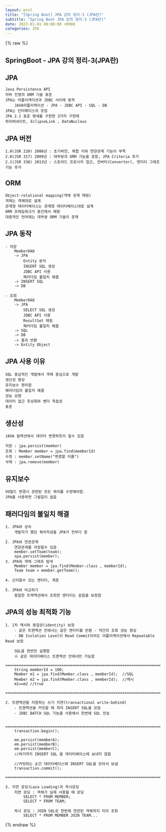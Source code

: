 ```yaml
---
layout: post
title: "[Spring Boot] JPA 강의 정리-3 (JPA란)"
subtitle: "Spring Boot JPA 강의 정리-3 (JPA란)"
date: 2023-01-01 00:00:00 +0900
categories: JPA
---
```

{% raw %}
## SpringBoot - JPA 강의 정리-3(JPA란)  
  
## JPA  
	Java Persistence API  
	자바 진영의 ORM 기술 표준  
	JPA는 어플리케이션과 JDBC 사이에 동작  
		JAVA어플리케이션 - JPA - JDBC API - SQL - DB  
	JPA는 인터페이스의 모임  
	JPA 2.1 표준 명세를 구현한 3가지 구현체  
	하이버네이트, EclipseLink , DataNucleus  
  
## JPA 버전  
	1.0(JSR 220) 2006년 : 초기버전, 복합 키와 연관관계 기능이 부족  
	2.0(JSR 317) 2009년 : 대부분의 ORM 기능을 포함, JPA Criteria 추가  
	2.1(JSR 338) 2013년 : 스토어드 프로시저 접근, 컨버터(Converter), 엔티티 그래프 기능 추가  
  
## ORM  
	Object-relational mapping(객체 관계 매핑)  
	객체는 객체대로 설계  
	관계형 데이터베이스는 관계형 데이터베이스대로 설계  
	ORM 프레임워크가 중간에서 매핑  
	대중적인 언어에는 대부분 ORM 기술이 존재  
  
## JPA 동작  
	- 저장  
		MemberDAO  
		-> JPA  
			Entity 분석  
			INSERT SQL 생성  
			JDBC API 사용  
			패러다임 불일치 해결  
		-> INSERT SQL  
		-> DB  
  
	- 조회  
		MemberDAO  
		-> JPA  
			SELECT SQL 생성  
			JDBC API 사용  
			ResultSet 매핑  
			패러다임 불일치 해결  
		-> SQL  
		-> DB  
		-> 결과 반환  
		-> Entity Object  
  
## JPA 사용 이유  
	SQL 중심적인 개발에서 객체 중심으로 개발  
	생산성 향상  
	유지보수 편리함  
	패러다임의 불일치 해결  
	성능 상향  
	데이터 접근 추상화와 벤더 독립성  
	표준  
  
## 생산성  
	JAVA 컬렉션에서 데이터 변경하듯이 할수 있음  
  
	저장 : jpa.persist(member)  
	조회 : Member member = jpa.find(memberId)  
	수정 : member.setName("변경할 이름")  
	삭제 : jpa.remove(member)  
  
## 유지보수  
	VO필드 변경시 관련된 모든 쿼리를 수정해야함.  
	JPA를 사용하면 그럴일이 없음  
  
## 패러다임의 불일치 해결  
	1. JPA와 상속  
		개발자가 했던 쿼리작성을 JPA가 전부다 함  
  
	2. JPA와 연관관계  
		연관관계를 저장할수 있음  
		member.setTeam(team);  
		spa.persist(member);  
	3. JPA와 객체 그래프 탐색  
		Member member = jpa.find(Member.class , memberId);  
		Team team = member.getTeam();  
  
	4. 신리할수 있는 엔티티, 계층  
  
	5. JPA와 비교하기  
		동일한 트랙잭션에서 조회한 엔티티는 같음을 보장함  
  
## JPA의 성능 최적화 기능  
	1. 1차 캐시와 동일성(identity) 보장  
		- 같은 트랜잭션 안에서는 같은 엔티티를 반환 - 약간의 조회 성능 향상  
		- DB Isolation Level이 Read Commit이어도 어플리케이션에서 Repeatable Read 보장  
  
		SQL을 한번만 실행함  
		※ 같은 데이터베이스 트랜잭션 안에서만 가능함  
		=====================================================================  
		String memberId = 100;  
		Member m1 = jpa.find(Member.class , memberId);	//SQL  
		Member m2 = jpa.find(Member.class , memberId);	//캐시  
		m1==m2 //true  
		=====================================================================  
  
	2. 트랜잭션을 지원하는 쓰기 지연(transactional write-behind)  
		- 트랜잭션을 커밋할 때 까지 INSERT SQL을 모음  
		- JDBC BATCH SQL 기능을 사용해서 한번에 SQL 전송  
  
		=====================================================================  
		transaction.begin();  
  
		em.persist(memberA);  
		em.persist(memberB);  
		em.persist(memberC);  
		//여기까지 INSERT SQL 을 데이터베이스에 보내지 않음  
  
		//커밋하는 순간 데이터베이스에 INSERT SQL을 모아서 보냄  
		transaction.commit();  
		=====================================================================  
  
	3. 지연 로딩(Laza Loading)과 즉시로딩  
		지연 로딩 : 객체가 실제 사용될 때 로딩  
			SELECT * FROM MEMBER;  
			SELECT * FROM TEAM;  
  
		즉시 로딩 : JOIN SQL로 한번에 연관된 객체까지 미리 조회  
			SELECT * FROM MEMBER JOIN TEAM...  

{% endraw %}
